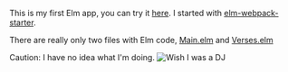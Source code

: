 This is my first Elm app, you can try it [here](http://austinlyons.github.io/memory-verses/). I started with [elm-webpack-starter](https://github.com/moarwick/elm-webpack-starter).

There are really only two files with Elm code, [Main.elm](https://github.com/austinlyons/memory-verses/blob/master/src/Main.elm) and [Verses.elm](https://github.com/austinlyons/memory-verses/blob/master/src/Verses.elm)

Caution: I have no idea what I'm doing.
![Wish I was a DJ](http://littlefun.org/uploads/520be02ac856117033000007_736.jpg)
